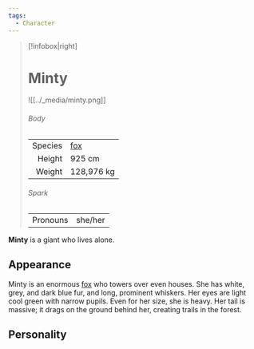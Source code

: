 ```yaml
---
tags:
  - Character
---
```

> [!infobox|right]
> # Minty
> ![[../_media/minty.png]]
> ###### Body
> |  |  |
> | ---: | ---- |
> | Species | [fox](<../Æther/Species/Fox.md>) |
> | Height | 925 cm |
> | Weight | 128,976 kg |
> ###### Spark
> |  |  |
> | ---: | ---- |
> | Pronouns | she/her |

**Minty** is a giant who lives alone.

## Appearance
Minty is an enormous [fox](<../Æther/Body.md#Fox>) who towers over even houses. She has white, grey, and dark blue fur, and long, prominent whiskers. Her eyes are light cool green with narrow pupils. Even for her size, she is heavy. Her tail is massive; it drags on the ground behind her, creating trails in the forest.

## Personality